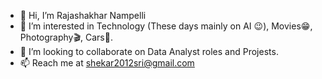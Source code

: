 - 👋 Hi, I’m Rajashakhar Nampelli 
- 👀 I’m interested in Technology (These days mainly on AI 😉), Movies😁, Photography🎬, Cars🚕.
- 💞️ I’m looking to collaborate on Data Analyst roles and Projests.
- 📫 Reach me at shekar2012sri@gmail.com

<!---
shekar2012sri/shekar2012sri is a ✨ special ✨ repository because its `README.md` (this file) appears on your GitHub profile.
You can click the Preview link to take a look at your changes.
--->
